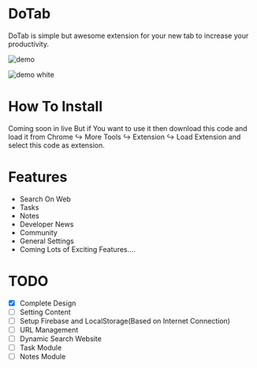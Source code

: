 # DoTab
DoTab is simple but awesome extension for your new tab to increase your productivity.

![demo](https://user-images.githubusercontent.com/40033062/111079118-c260c180-84b5-11eb-9879-617e8c73756d.PNG)

![demo white](https://user-images.githubusercontent.com/40033062/111218099-89971a00-8593-11eb-9e08-b1e2929c2a78.PNG)

# How To Install
Coming soon in live But if You want to use it then download this code and load it from Chrome ↪ More Tools ↪ Extension ↪ Load Extension and select this code as extension.

# Features
* Search On Web
* Tasks
* Notes
* Developer News
* Community
* General Settings
* Coming Lots of Exciting Features....

# TODO
- [x] Complete Design 
- [ ] Setting Content
- [ ] Setup Firebase and LocalStorage(Based on Internet Connection)
- [ ] URL Management
- [ ] Dynamic Search Website
- [ ] Task Module
- [ ] Notes Module
